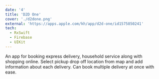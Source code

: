 ```yaml
---
date: '4'
title: 'D2D One'
cover: './d2done.png'
external: 'https://apps.apple.com/kh/app/d2d-one/id1575850241'
tech:
  - RxSwift
  - Firebase
  - UIKit
---
```


An app for booking express delivery, household service along with shopping online. Select pickup drop off location from map and add information about each delivery. Can book multiple delivery at once with ease.
